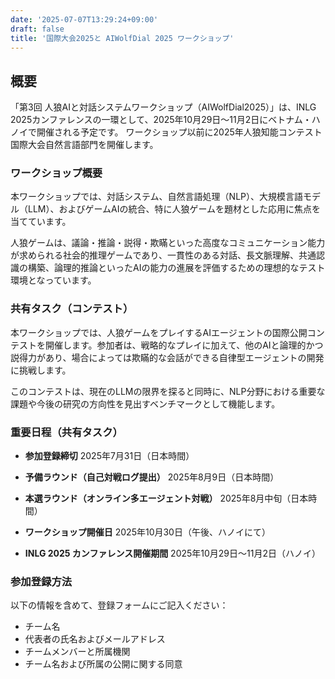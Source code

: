 ```yaml
---
date: '2025-07-07T13:29:24+09:00'
draft: false
title: '国際大会2025と AIWolfDial 2025 ワークショップ'
---
```


## 概要

「第3回 人狼AIと対話システムワークショップ（AIWolfDial2025）」は、INLG 2025カンファレンスの一環として、2025年10月29日～11月2日にベトナム・ハノイで開催される予定です。
ワークショップ以前に2025年人狼知能コンテスト国際大会自然言語部門を開催します。

### ワークショップ概要

本ワークショップでは、対話システム、自然言語処理（NLP）、大規模言語モデル（LLM）、およびゲームAIの統合、特に人狼ゲームを題材とした応用に焦点を当てています。

人狼ゲームは、議論・推論・説得・欺瞞といった高度なコミュニケーション能力が求められる社会的推理ゲームであり、一貫性のある対話、長文脈理解、共通認識の構築、論理的推論といったAIの能力の進展を評価するための理想的なテスト環境となっています。

### 共有タスク（コンテスト）

本ワークショップでは、人狼ゲームをプレイするAIエージェントの国際公開コンテストを開催します。参加者は、戦略的なプレイに加えて、他のAIと論理的かつ説得力があり、場合によっては欺瞞的な会話ができる自律型エージェントの開発に挑戦します。

このコンテストは、現在のLLMの限界を探ると同時に、NLP分野における重要な課題や今後の研究の方向性を見出すベンチマークとして機能します。

### 重要日程（共有タスク）

- **参加登録締切**
  2025年7月31日（日本時間）

- **予備ラウンド（自己対戦ログ提出）**
  2025年8月9日（日本時間）

- **本選ラウンド（オンライン多エージェント対戦）**
  2025年8月中旬（日本時間）

- **ワークショップ開催日**
  2025年10月30日（午後、ハノイにて）

- **INLG 2025 カンファレンス開催期間**
  2025年10月29日～11月2日（ハノイ）

### 参加登録方法

以下の情報を含めて、登録フォームにご記入ください：

- チーム名
- 代表者の氏名およびメールアドレス
- チームメンバーと所属機関
- チーム名および所属の公開に関する同意
